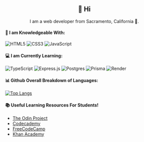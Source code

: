 <h2 align="center">👋 Hi</h2>
<p align="center"> I am a web developer from Sacramento, California 📍.</p>
<h4> 🧠 I am Knowledgeable With:</h4>

![HTML5](https://img.shields.io/badge/html5-%23E34F26.svg?style=for-the-badge&logo=html5&logoColor=white)
![CSS3](https://img.shields.io/badge/css3-%231572B6.svg?style=for-the-badge&logo=css3&logoColor=white)
![JavaScript](https://img.shields.io/badge/javascript-%23F7DF1E.svg?style=for-the-badge&logo=javascript&logoColor=black)

<h4>💻 I am Currently Learning:</h4>

![TypeScript](https://img.shields.io/badge/typescript-%23007ACC.svg?style=for-the-badge&logo=typescript&logoColor=white)
![Express.js](https://img.shields.io/badge/express.js-%23404d59.svg?style=for-the-badge&logo=express&logoColor=%2361DAFB)
![Postgres](https://img.shields.io/badge/postgres-%23316192.svg?style=for-the-badge&logo=postgresql&logoColor=white)
![Prisma](https://img.shields.io/badge/Prisma-3982CE?style=for-the-badge&logo=Prisma&logoColor=white)
![Render](https://img.shields.io/badge/Render-%46E3B7.svg?style=for-the-badge&logo=render&logoColor=white)

<h4>📊 Github Overall Breakdown of Languages:</h4>

[![Top Langs](https://github-readme-stats.vercel.app/api/top-langs/?username=MichaelColeman&langs_count=9&text_color=ffffff&hide_border=true&hide_title=true&theme=transparent)](https://github.com/MichaelColeman?tab=repositories)

<h4>📚 Useful Learning Resources For Students!</h4>

- [The Odin Project](https://www.theodinproject.com/)
- [Codecademy](https://www.codecademy.com/)
- [FreeCodeCamp](https://www.freecodecamp.org/)
- [Khan Academy](https://www.khanacademy.org/)
